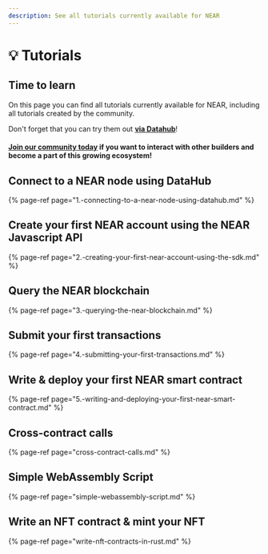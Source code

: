 ```yaml
---
description: See all tutorials currently available for NEAR
---
```


# 💡 Tutorials

## Time to learn

On this page you can find all tutorials currently available for NEAR, including all tutorials created by the community. 

Don't forget that you can try them out [**via Datahub**](https://datahub.figment.io/sign_up?service=near)! 

#### [Join our community today](https://discord.gg/fszyM7K) if you want to interact with other builders and become a part of this growing ecosystem! 

## Connect to a NEAR node using DataHub

{% page-ref page="1.-connecting-to-a-near-node-using-datahub.md" %}

## Create your first NEAR account using the NEAR Javascript API 

{% page-ref page="2.-creating-your-first-near-account-using-the-sdk.md" %}

## Query the NEAR blockchain 

{% page-ref page="3.-querying-the-near-blockchain.md" %}

## Submit your first transactions

{% page-ref page="4.-submitting-your-first-transactions.md" %}

## Write & deploy your first NEAR smart contract

{% page-ref page="5.-writing-and-deploying-your-first-near-smart-contract.md" %}

## Cross-contract calls 

{% page-ref page="cross-contract-calls.md" %}

## Simple WebAssembly Script 

{% page-ref page="simple-webassembly-script.md" %}

## Write an NFT contract & mint your NFT

{% page-ref page="write-nft-contracts-in-rust.md" %}



